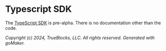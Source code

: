 # Typescript SDK

The [TypeScript SDK](https://github.com/TrueBlocks/trueblocks-core/blob/master/sdk/typescript) is pre-alpha. There is no documentation other than the code.

*Copyright (c) 2024, TrueBlocks, LLC. All rights reserved. Generated with goMaker.*
